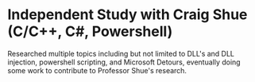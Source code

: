 # Independent Study with Craig Shue (C/C++, C#, Powershell)

Researched multiple topics including but not limited to DLL's and DLL injection, powershell scripting, and Microsoft Detours, eventually doing some work to contribute to Professor Shue's research.
